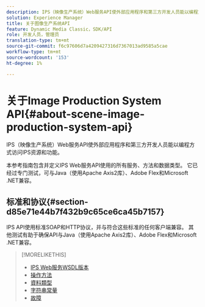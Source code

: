 ```yaml
---
description: IPS（映像生产系统）Web服务API使外部应用程序和第三方开发人员能以编程方式访问IPS资源和功能。
solution: Experience Manager
title: 关于图像生产系统API
feature: Dynamic Media Classic，SDK/API
role: 开发人员，管理员
translation-type: tm+mt
source-git-commit: f6c97606d7a4209427316d7367013ad9585a5cae
workflow-type: tm+mt
source-wordcount: '153'
ht-degree: 1%

---
```



# 关于Image Production System API{#about-scene-image-production-system-api}

IPS（映像生产系统）Web服务API使外部应用程序和第三方开发人员能以编程方式访问IPS资源和功能。

本参考指南包含并定义IPS Web服务API使用的所有服务、方法和数据类型。 它已经过专门测试，可与Java（使用Apache Axis2库）、Adobe Flex和Microsoft .NET兼容。

## 标准和协议{#section-d85e71e44b7f432b9c65ce6ca45b7157}

IPS API使用标准SOAP和HTTP协议，并与符合这些标准的任何客户端兼容。 其他测试有助于确保API与Java（使用Apache Axis2库）、Adobe Flex和Microsoft .NET兼容。

>[!MORELIKETHIS]
>
>* [IPS Web服务WSDL版本](c-wsdl-versions.md#concept-aff3e13f3b59486882260b5f2e962226)
>* [操作方法](operations/c-operations-intro/c-methods/c-methods.md)
>* [資料類型](types/c-data-types/c-data-types.md#concept-dcf2ce73ff334e22bc4c634e3a0a50a6)
>* [字符串常量](string-constants/c-string-constants/c-string-constants.md)
>* [故障](faults/c-faults/c-faults.md#concept-28c5e495f39443ecab05384d8cf8ab6b)

